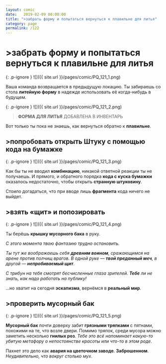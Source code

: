 ```yaml
---
layout: comic
date:   2019-02-09 00:00:00 
title: ">забрать форму и попытаться вернуться к плавильне для литья"
category: page
permalink: /122
---
```

# >забрать форму и попытаться вернуться к плавильне для литья

{: .p-ignore }
![]({{ site.url }}/pages/comic/PQ_121_1.png)

Ваша команда возвращается в предыдущую локацию. Ты забираешь со стола <strong>литейную форму</strong> в надежде использовать её когда-нибудь в будущем.

{: .p-ignore }
![]({{ site.url }}/pages/comic/PQ_121_2.png)

<blockquote><strong>ФОРМА ДЛЯ ЛИТЬЯ</strong> ДОБАВЛЕНА В ИНВЕНТАРЬ</blockquote>

Вот только ты пока не знаешь, как вернуться обратно к <strong>плавильне</strong>.

## >попробовать открыть Штуку с помощью кода на бумажке

{: .p-ignore }
![]({{ site.url }}/pages/comic/PQ_121_3.png)

Как бы ты не вводил <strong>комбинацию</strong>, никакой ответной реакции ты не получаешь. И прямого, и обратного порядка <strong>кода с куска бумажки</strong> оказалось недостаточно, чтобы открыть <strong>странную штуковину</strong>.

Стоило догадаться, что при вводе лишь<strong> фрагмента</strong> кода ничего не выйдет.

## >взять «щит» и попозировать

{: .p-ignore }
![]({{ site.url }}/pages/comic/PQ_121_4.png)

Ты берёшь <strong>крышку мусорного бака</strong> в руку.

<em>С этого момента твою фантазию трудно остановить.</em>

<em>Ты тут же воображаешь себя <strong><strong>древним воином</strong></strong>, сражающимся на арене против полчищ врагов. В одной руке — <strong><strong>твой преданный меч</strong></strong>, в другой — <strong><strong>непробиваемый щит</strong></strong>.</em>

<em>С трибун на тебя смотрят бесчисленные глаза зрителей. <strong><strong>Тебе</strong></strong> ли не знать, как надо работать на публику!</em>

…но хватит на сегодня <strong>эскапизма</strong>, вернёмся в <strong>реальный мир</strong>.

## >проверить мусорный бак

{: .p-ignore }
![]({{ site.url }}/pages/comic/PQ_121_5.png)

<strong>Мусорный бак</strong> почти доверху забит <strong>грязными тряпками</strong> с пятнами, похожими на те, что возле двери. Помимо тряпок, среди мусора можно заметить несколько <strong>гнилых роз</strong>. <em>Тебе это всё напоминает какую-то убитую метафору о непостоянстве красоты или что-то в этом роде.</em>

Пахнет это дело как <strong>авария на цветочном заводе</strong>. <strong>Заброшенном</strong>. <em>Неудивительно, что вокруг столько мух</em>.

